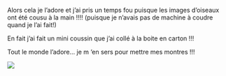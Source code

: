 Alors cela je l’adore et j’ai pris un temps fou puisque les images d’oiseaux ont été cousu à la main !!!! (puisque je n’avais pas de machine à coudre quand je l’ai fait!)

En fait j’ai fait un mini coussin que j’ai collé à la boite en carton !!!

Tout le monde l’adore… je m ‘en sers pour mettre mes montres !!!

![](/images/posts/image22.jpg)
